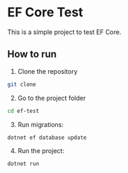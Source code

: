# EF Core Test
This is a simple project to test EF Core.

## How to run
1. Clone the repository
```bash
git clone
```
2. Go to the project folder
```bash
cd ef-test
```
3. Run migrations:
```bash
dotnet ef database update
```
4. Run the project:
```bash
dotnet run
```